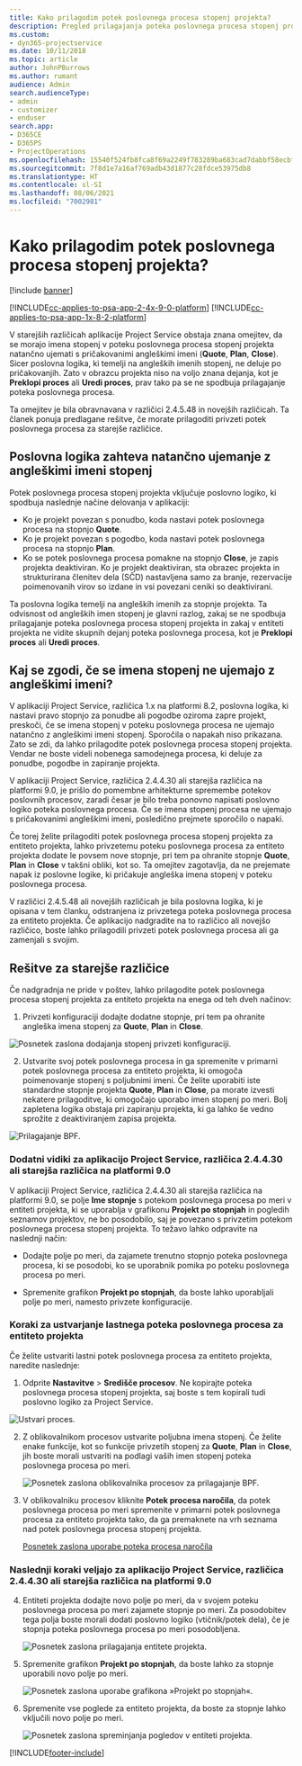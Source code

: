 ```yaml
---
title: Kako prilagodim potek poslovnega procesa stopenj projekta?
description: Pregled prilagajanja poteka poslovnega procesa stopenj projekta.
ms.custom:
- dyn365-projectservice
ms.date: 10/11/2018
ms.topic: article
author: JohnPBurrows
ms.author: rumant
audience: Admin
search.audienceType:
- admin
- customizer
- enduser
search.app:
- D365CE
- D365PS
- ProjectOperations
ms.openlocfilehash: 15540f524fb8fca8f69a2249f783289ba683cad7dabbf58ecbf620d147e5d491
ms.sourcegitcommit: 7f8d1e7a16af769adb43d1877c28fdce53975db8
ms.translationtype: HT
ms.contentlocale: sl-SI
ms.lasthandoff: 08/06/2021
ms.locfileid: "7002981"
---
```

# <a name="how-do-i-customize-the-project-stages-business-process-flow"></a>Kako prilagodim potek poslovnega procesa stopenj projekta?

[!include [banner](../includes/psa-now-project-operations.md)]

[!INCLUDE[cc-applies-to-psa-app-2-4x-9-0-platform](../includes/cc-applies-to-psa-app-2-4x-9-0-platform.md)]
[!INCLUDE[cc-applies-to-psa-app-1x-8-2-platform](../includes/cc-applies-to-psa-app-1x-8-2-platform.md)]

V starejših različicah aplikacije Project Service obstaja znana omejitev, da se morajo imena stopenj v poteku poslovnega procesa stopenj projekta natančno ujemati s pričakovanimi angleškimi imeni (**Quote**, **Plan**, **Close**). Sicer poslovna logika, ki temelji na angleških imenih stopenj, ne deluje po pričakovanjih. Zato v obrazcu projekta niso na voljo znana dejanja, kot je **Preklopi proces** ali **Uredi proces**, prav tako pa se ne spodbuja prilagajanje poteka poslovnega procesa. 

Ta omejitev je bila obravnavana v različici 2.4.5.48 in novejših različicah. Ta članek ponuja predlagane rešitve, če morate prilagoditi privzeti potek poslovnega procesa za starejše različice.  

## <a name="business-logic-requires-an-exact-match-with-english-stage-names"></a>Poslovna logika zahteva natančno ujemanje z angleškimi imeni stopenj

Potek poslovnega procesa stopenj projekta vključuje poslovno logiko, ki spodbuja naslednje načine delovanja v aplikaciji:
- Ko je projekt povezan s ponudbo, koda nastavi potek poslovnega procesa na stopnjo **Quote**.
- Ko je projekt povezan s pogodbo, koda nastavi potek poslovnega procesa na stopnjo **Plan**.
- Ko se potek poslovnega procesa pomakne na stopnjo **Close**, je zapis projekta deaktiviran. Ko je projekt deaktiviran, sta obrazec projekta in strukturirana členitev dela (SČD) nastavljena samo za branje, rezervacije poimenovanih virov so izdane in vsi povezani ceniki so deaktivirani.

Ta poslovna logika temelji na angleških imenih za stopnje projekta. Ta odvisnost od angleških imen stopenj je glavni razlog, zakaj se ne spodbuja prilagajanje poteka poslovnega procesa stopenj projekta in zakaj v entiteti projekta ne vidite skupnih dejanj poteka poslovnega procesa, kot je **Preklopi proces** ali **Uredi proces**.

## <a name="what-happens-if-the-stage-names-dont-match-the-english-names"></a>Kaj se zgodi, če se imena stopenj ne ujemajo z angleškimi imeni?

V aplikaciji Project Service, različica 1.x na platformi 8.2, poslovna logika, ki nastavi pravo stopnjo za ponudbe ali pogodbe oziroma zapre projekt, preskoči, če se imena stopenj v poteku poslovnega procesa ne ujemajo natančno z angleškimi imeni stopenj. Sporočila o napakah niso prikazana. Zato se zdi, da lahko prilagodite potek poslovnega procesa stopenj projekta. Vendar ne boste videli nobenega samodejnega procesa, ki deluje za ponudbe, pogodbe in zapiranje projekta.

V aplikaciji Project Service, različica 2.4.4.30 ali starejša različica na platformi 9.0, je prišlo do pomembne arhitekturne spremembe potekov poslovnih procesov, zaradi česar je bilo treba ponovno napisati poslovno logiko poteka poslovnega procesa. Če se imena stopenj procesa ne ujemajo s pričakovanimi angleškimi imeni, posledično prejmete sporočilo o napaki. 

Če torej želite prilagoditi potek poslovnega procesa stopenj projekta za entiteto projekta, lahko privzetemu poteku poslovnega procesa za entiteto projekta dodate le povsem nove stopnje, pri tem pa ohranite stopnje **Quote**, **Plan** in **Close** v takšni obliki, kot so. Ta omejitev zagotavlja, da ne prejemate napak iz poslovne logike, ki pričakuje angleška imena stopenj v poteku poslovnega procesa.

V različici 2.4.5.48 ali novejših različicah je bila poslovna logika, ki je opisana v tem članku, odstranjena iz privzetega poteka poslovnega procesa za entiteto projekta. Če aplikacijo nadgradite na to različico ali novejšo različico, boste lahko prilagodili privzeti potek poslovnega procesa ali ga zamenjali s svojim. 

## <a name="workarounds-for-earlier-versions"></a>Rešitve za starejše različice

Če nadgradnja ne pride v poštev, lahko prilagodite potek poslovnega procesa stopenj projekta za entiteto projekta na enega od teh dveh načinov:

1. Privzeti konfiguraciji dodajte dodatne stopnje, pri tem pa ohranite angleška imena stopenj za **Quote**, **Plan** in **Close**.


![Posnetek zaslona dodajanja stopenj privzeti konfiguraciji.](media/FAQ-Customize-BPF-1.png)
 
2. Ustvarite svoj potek poslovnega procesa in ga spremenite v primarni potek poslovnega procesa za entiteto projekta, ki omogoča poimenovanje stopenj s poljubnimi imeni. Če želite uporabiti iste standardne stopnje projekta **Quote**, **Plan** in **Close**, pa morate izvesti nekatere prilagoditve, ki omogočajo uporabo imen stopenj po meri. Bolj zapletena logika obstaja pri zapiranju projekta, ki ga lahko še vedno sprožite z deaktiviranjem zapisa projekta.

![Prilagajanje BPF.](media/FAQ-Customize-BPF-2.png)

### <a name="additional-considerations-for-project-service-app-version-24430-or-earlier-on-platform-90"></a>Dodatni vidiki za aplikacijo Project Service, različica 2.4.4.30 ali starejša različica na platformi 9.0

V aplikaciji Project Service, različica 2.4.4.30 ali starejša različica na platformi 9.0, se polje **Ime stopnje** s potekom poslovnega procesa po meri v entiteti projekta, ki se uporablja v grafikonu **Projekt po stopnjah** in pogledih seznamov projektov, ne bo posodobilo, saj je povezano s privzetim potekom poslovnega procesa stopenj projekta. To težavo lahko odpravite na naslednji način:

- Dodajte polje po meri, da zajamete trenutno stopnjo poteka poslovnega procesa, ki se posodobi, ko se uporabnik pomika po poteku poslovnega procesa po meri.

- Spremenite grafikon **Projekt po stopnjah**, da boste lahko uporabljali polje po meri, namesto privzete konfiguracije.

### <a name="steps-to-create-your-own-business-process-flow-for-the-project-entity"></a>Koraki za ustvarjanje lastnega poteka poslovnega procesa za entiteto projekta

Če želite ustvariti lastni potek poslovnega procesa za entiteto projekta, naredite naslednje:

1. Odprite **Nastavitve** > **Središče procesov**. Ne kopirajte poteka poslovnega procesa stopenj projekta, saj boste s tem kopirali tudi poslovno logiko za Project Service.

  ![Ustvari proces.](media/FAQ-Customize-BPF-3.png)

2. Z oblikovalnikom procesov ustvarite poljubna imena stopenj. Če želite enake funkcije, kot so funkcije privzetih stopenj za **Quote**, **Plan** in **Close**, jih boste morali ustvariti na podlagi vaših imen stopenj poteka poslovnega procesa po meri.

   ![Posnetek zaslona oblikovalnika procesov za prilagajanje BPF.](media/FAQ-Customize-BPF-4.png) 

3. V oblikovalniku procesov kliknite **Potek procesa naročila**, da potek poslovnega procesa po meri spremenite v primarni potek poslovnega procesa za entiteto projekta tako, da ga premaknete na vrh seznama nad potek poslovnega procesa stopenj projekta.


   [Posnetek zaslona uporabe poteka procesa naročila](media/FAQ-Customize-BPF-5-720.png)

### <a name="the-following-steps-apply-to-project-service-app-24430-or-earlier-on-the-90-platform"></a>Naslednji koraki veljajo za aplikacijo Project Service, različica 2.4.4.30 ali starejša različica na platformi 9.0

4. Entiteti projekta dodajte novo polje po meri, da v svojem poteku poslovnega procesa po meri zajamete stopnje po meri. Za posodobitev tega polja boste morali dodati poslovno logiko (vtičnik/potek dela), če je stopnja poteka poslovnega procesa po meri posodobljena.

   ![Posnetek zaslona prilagajanja entitete projekta.](media/FAQ-Customize-BPF-6-720.png)

5. Spremenite grafikon **Projekt po stopnjah**, da boste lahko za stopnje uporabili novo polje po meri.

   ![Posnetek zaslona uporabe grafikona »Projekt po stopnjah«.](media/FAQ-Customize-BPF-7-720.png)

6. Spremenite vse poglede za entiteto projekta, da boste za stopnje lahko vključili novo polje po meri.

   ![Posnetek zaslona spreminjanja pogledov v entiteti projekta.](media/FAQ-Customize-BPF-8-720.png)



[!INCLUDE[footer-include](../includes/footer-banner.md)]